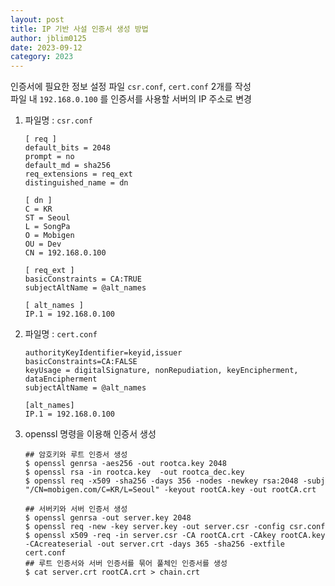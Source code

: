 ```yaml
---
layout: post
title: IP 기반 사설 인증서 생성 방법
author: jblim0125
date: 2023-09-12
category: 2023
---
```


인증서에 필요한 정보 설정 파일 `csr.conf`, `cert.conf` 2개를 작성  
파일 내 `192.168.0.100` 를 인증서를 사용할 서버의 IP 주소로 변경  

1. 파일명 : `csr.conf`  

    ```text
    [ req ]
    default_bits = 2048
    prompt = no
    default_md = sha256
    req_extensions = req_ext
    distinguished_name = dn

    [ dn ]
    C = KR
    ST = Seoul
    L = SongPa
    O = Mobigen
    OU = Dev
    CN = 192.168.0.100

    [ req_ext ]
    basicConstraints = CA:TRUE
    subjectAltName = @alt_names

    [ alt_names ]
    IP.1 = 192.168.0.100
    ```

2. 파일명 : `cert.conf`  

    ```text
    authorityKeyIdentifier=keyid,issuer
    basicConstraints=CA:FALSE
    keyUsage = digitalSignature, nonRepudiation, keyEncipherment, dataEncipherment
    subjectAltName = @alt_names

    [alt_names]
    IP.1 = 192.168.0.100
    ```

3. openssl 명령을 이용해 인증서 생성  

    ```shell
    ## 암호키와 루트 인증서 생성 
    $ openssl genrsa -aes256 -out rootca.key 2048
    $ openssl rsa -in rootca.key  -out rootca_dec.key
    $ openssl req -x509 -sha256 -days 356 -nodes -newkey rsa:2048 -subj "/CN=mobigen.com/C=KR/L=Seoul" -keyout rootCA.key -out rootCA.crt 

    ## 서버키와 서버 인증서 생성  
    $ openssl genrsa -out server.key 2048
    $ openssl req -new -key server.key -out server.csr -config csr.conf
    $ openssl x509 -req -in server.csr -CA rootCA.crt -CAkey rootCA.key -CAcreateserial -out server.crt -days 365 -sha256 -extfile cert.conf
    ## 루트 인증서와 서버 인증서를 묶어 풀체인 인증서를 생성  
    $ cat server.crt rootCA.crt > chain.crt
    ```
